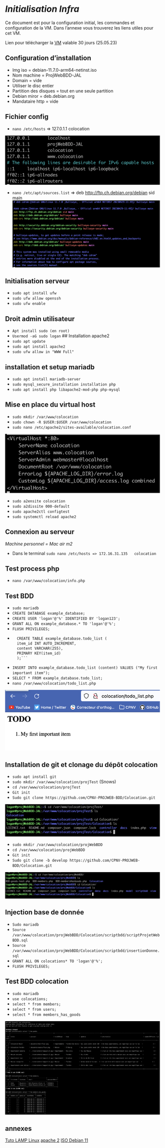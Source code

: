 # *Initialisation Infra*
Ce document est pour la configuration initial, les commandes et configuration de la VM. Dans l’annexe vous trouverez les liens utiles pour cet VM.

Lien pour télécharger la [VM](https://www.swisstransfer.com/d/d19a3aa5-0a4f-48df-a644-38c02535a2c1) valable 30 jours (25.05.23) 


## Configuration d’installation
- Img iso = debian-11.7.0-arm64-netinst.iso
- Nom machine = ProjWebBDD-JAL
- Domain = vide
- Utiliser le disc entier
- Partition des disques = tout en une seule partition
- Debian miror = deb.debian.org
- Mandataire http = vide
## Fichier config 
- `nano /etc/hosts` => 127.0.1.1 colocation

![FQDN](Screenshot%20result%20infra/FQDN.png)
- `nano /etc/apt/sources.list` => deb http://ftp.ch.debian.org/debian sid main 
![SID](Screenshot%20result%20infra/SID.png)
## Initialisation serveur
- `sudo apt install ufw`
- `sudo ufw allow openssh`
- `sudo ufw enable`
## Droit admin utilisateur
- `Apt install sudo (en root)`
- `Usermod -aG sudo logan`
## Installation apache2
- `sudo apt update`
- `sudo apt install apache2`
- `sudo ufw allow in "WWW Full"`
## installation et setup mariadb
- `sudo apt install mariadb-server`
- `sudo mysql_secure_installation installation php`
- `sudo apt install php libapache2-mod-php php-mysql`
## Mise en place du virtual host
- `sudo mkdir /var/www/colocation`
- `sudo chown -R $USER:$USER /var/www/colocation`
- `sudo nano /etc/apache2/sites-available/colocation.conf`
  
![VH conf](Screenshot%20result%20infra/VH%20conf.png)

- `sudo a2ensite colocation`
- `sudo a2dissite 000-default`
- `sudo apache2ctl configtest`
- `sudo systemctl reload apache2`

## Connexion au serveur
*Machine personnel = Mac air m2*
- Dans le terminal `sudo nano /etc/hosts => 172.16.31.135 	colocation`
## Test process php
- `nano /var/www/colocation/info.php`
## Test BDD 
- `sudo mariadb`
- `CREATE DATABASE example_database;`
- `CREATE USER 'logan'@'%' IDENTIFIED BY 'logan123';`
- `GRANT ALL ON example_database.* TO 'logan'@'%';`
- `FLUSH PRIVILEGES;`
- ```
	CREATE TABLE example_database.todo_list (
	item_id INT AUTO_INCREMENT,
	content VARCHAR(255),
	PRIMARY KEY(item_id)
	);```
- `INSERT INTO example_database.todo_list (content) VALUES ("My first important item");`
- `SELECT * FROM example_database.todo_list;`
- `nano /var/www/colocation/todo_list.php`

![resultat ex bdd](Screenshot%20result%20infra/example%20bdd.png)
## Installation de git et clonage du dépôt colocation
- `sudo apt install git`
- `sudo mkdir /var/www/colocation/projTest` (Snows)
- `cd /var/www/colocation/projTest`
- `Git init`
- `Sudo git clone https://github.com/CPNV-PROJWEB-BDD/Colocation.git`
  
![clone repo snow](Screenshot%20result%20infra/clone%20test.png)
- `sudo mkdir /var/www/colocation/projWebBDD`
- `cd /var/www/colocation/projWebBDD`
- `Git init`
- `Sudo git clone -b develop https://github.com/CPNV-PROJWEB-BDD/Colocation.git`
  
![clone repo](Screenshot%20result%20infra/clone%20repo.png)
## Injection base de donnée
- `Sudo mariadb`
- `Source /var/www/colocation/projWebBDD/Colocation/scriptbdd/scriptProjetWebBDD.sql`
- `Source /var/www/colocation/projWebBDD/Colocation/scriptbdd/insertionDonne.sql`
- `GRANT ALL ON colocations* TO 'logan'@'%';`
- `FLUSH PRIVILEGES;`
## Test BDD colocation
- `sudo mariadb`
- `use colocations;`
- `select * from members;`
- `select * from users;`
- `select * from members_has_goods`
  
![Resultat BDD](Screenshot%20result%20infra/Resultat%20BDD.png)
## annexes
[Tuto LAMP Linux](https://www.digitalocean.com/community/tutorials/how-to-install-linux-apache-mariadb-php-lamp-stack-on-debian-11)
[apache 2](https://packages.debian.org/sid/arm64/apache2/download)
[ISO Debian 11](https://www.debian.org/distrib/netinst)